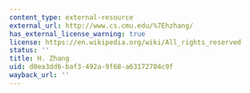 ```yaml
---
content_type: external-resource
external_url: http://www.cs.cmu.edu/%7Ehzhang/
has_external_license_warning: true
license: https://en.wikipedia.org/wiki/All_rights_reserved
status: ''
title: H. Zhang
uid: d0ea3dd6-baf3-492a-9f68-a63172704c9f
wayback_url: ''
---
```

